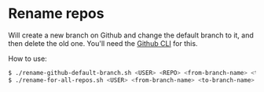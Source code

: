 # Rename repos

Will create a new branch on Github and change the default branch to it, and then delete the old one. You'll need the [Github CLI][cli] for this.

[cli]: https://cli.github.com

How to use:

```bash
$ ./rename-github-default-branch.sh <USER> <REPO> <from-branch-name> <to-branch-name>
$ ./rename-for-all-repos.sh <USER> <from-branch-name> <to-branch-name>
```
